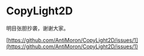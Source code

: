 # CopyLight2D
明目张胆抄袭，谢谢大家。

[https://github.com/AntiMoron/CopyLight2D/issues/1](https://github.com/AntiMoron/CopyLight2D/issues/1)
